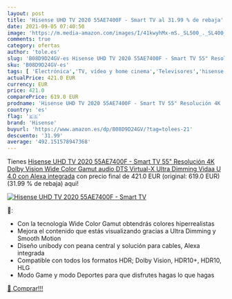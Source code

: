 ```yaml
---
layout: post
title: 'Hisense UHD TV 2020 55AE7400F - Smart TV al 31.99 % de rebaja'
date: 2021-09-05 07:40:50
image: 'https://m.media-amazon.com/images/I/41kwyhMx-mS._SL500_._SL400_.jpg'
comments: true
category: ofertas
author: 'tole.es'
slug: 'B08D9D24GV-es Hisense UHD TV 2020 55AE7400F - Smart TV 55" Resolución 4K...'
sku: 'B08D9D24GV-es'
tags: [ 'Electrónica','TV, vídeo y home cinema','Televisores','hisense','smart','tv', ]
actualPrice: 421.0 EUR
currency: EUR
price: 421.0
comparePrice: 619.0 EUR
prodname: 'Hisense UHD TV 2020 55AE7400F - Smart TV 55" Resolución 4K  Dolby Vision  Wide Color Gamut  audio DTS Virtual-X  Ultra Dimming  Vidaa U 4.0  con Alexa integrada'
country: 'es'
flag: '🇪🇸'
brand: 'Hisense'
buyurl: 'https://www.amazon.es/dp/B08D9D24GV/?tag=tolees-21'
descuento: '31.99'
average: '492.151578947368'
---
```


Tienes [Hisense UHD TV 2020 55AE7400F - Smart TV 55" Resolución 4K  Dolby Vision  Wide Color Gamut  audio DTS Virtual-X  Ultra Dimming  Vidaa U 4.0  con Alexa integrada](https://www.amazon.es/dp/B08D9D24GV/?tag=tolees-21) con precio final de  421.0 EUR (original: 619.0 EUR) (31.99 %  de rebaja) aqui!

[![Hisense UHD TV 2020 55AE7400F - Smart TV](https://m.media-amazon.com/images/I/41kwyhMx-mS._SL500_._SL400_.jpg)](https://www.amazon.es/dp/B08D9D24GV/?tag=tolees-21)

🔎:

- Con la tecnología Wide Color Gamut obtendrás colores hiperrealistas
- Mejora el contenido que estás visualizando gracias a Ultra Dimming y Smooth Motion
- Diseño unibody con peana central y solución para cables, Alexa integrada
- Compatible con todos los formatos HDR; Dolby Vision, HDR10+, HDR10, HLG
- Modo Game y modo Deportes para que disfrutes hagas lo que hagas

[🛒 Comprar!!!](https://www.amazon.es/dp/B08D9D24GV/?tag=tolees-21)
